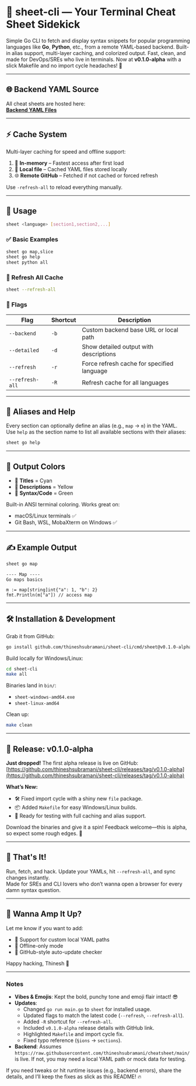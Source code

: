 # 🧠 sheet-cli — Your Terminal Cheat Sheet Sidekick

Simple Go CLI to fetch and display syntax snippets for popular programming languages like **Go**, **Python**, etc., from a remote YAML-based backend. Built-in alias support, multi-layer caching, and colorized output. Fast, clean, and made for DevOps/SREs who live in terminals. Now at **v0.1.0-alpha** with a slick Makefile and no import cycle headaches! 🚀

---

## 🌐 Backend YAML Source

All cheat sheets are hosted here:  
**[Backend YAML Files](https://github.com/thineshsubramani/cheatsheet)**

---

## ⚡ Cache System

Multi-layer caching for speed and offline support:
1. 🧠 **In-memory** – Fastest access after first load  
2. 💾 **Local file** – Cached YAML files stored locally  
3. 🌐 **Remote GitHub** – Fetched if not cached or forced refresh  

Use `-refresh-all` to reload everything manually.

---

## 🚀 Usage

```bash
sheet <language> [section1,section2,...]
```

### ✅ Basic Examples

```bash
sheet go map,slice
sheet go help
sheet python all
```

### 🧽 Refresh All Cache

```bash
sheet --refresh-all
```

### 📖 Flags

| Flag            | Shortcut | Description                                   |
|-----------------|----------|-----------------------------------------------|
| `--backend`     | `-b`     | Custom backend base URL or local path         |
| `--detailed`    | `-d`     | Show detailed output with descriptions       |
| `--refresh`     | `-r`     | Force refresh cache for specified language   |
| `--refresh-all` | `-R`     | Refresh cache for all languages              |

---

## 🧩 Aliases and Help

Every section can optionally define an alias (e.g., `map` → `m`) in the YAML.  
Use `help` as the section name to list all available sections with their aliases:

```bash
sheet go help
```

---

## 🎨 Output Colors

- 💙 **Titles** = Cyan
- 💛 **Descriptions** = Yellow
- 💚 **Syntax/Code** = Green

Built-in ANSI terminal coloring. Works great on:
- macOS/Linux terminals ✅
- Git Bash, WSL, MobaXterm on Windows ✅

---

## ✍️ Example Output

```bash
sheet go map
```

```
---- Map ----
Go maps basics

m := map[string]int{"a": 1, "b": 2}
fmt.Println(m["a"]) // access map
```

---

## 🛠️ Installation & Development

Grab it from GitHub:
```bash
go install github.com/thineshsubramani/sheet-cli/cmd/sheet@v0.1.0-alpha
```

Build locally for Windows/Linux:
```bash
cd sheet-cli
make all
```

Binaries land in `bin/`:
- `sheet-windows-amd64.exe`
- `sheet-linux-amd64`

Clean up:
```bash
make clean
```

---

## 🎉 Release: v0.1.0-alpha

**Just dropped!** The first alpha release is live on GitHub:  
[https://github.com/thineshsubramani/sheet-cli/releases/tag/v0.1.0-alpha](https://github.com/thineshsubramani/sheet-cli/releases/tag/v0.1.0-alpha)

**What’s New:**
- 🛠️ Fixed import cycle with a shiny new `file` package.
- 📦 Added `Makefile` for easy Windows/Linux builds.
- 💪 Ready for testing with full caching and alias support.

Download the binaries and give it a spin! Feedback welcome—this is alpha, so expect some rough edges. 🤘

---

## 👊 That's It!

Run, fetch, and hack. Update your YAMLs, hit `--refresh-all`, and sync changes instantly.  
Made for SREs and CLI lovers who don’t wanna open a browser for every damn syntax question.

---

## 🌟 Wanna Amp It Up?

Let me know if you want to add:
- 📂 Support for custom local YAML paths
- 🔌 Offline-only mode
- 🔄 GitHub-style auto-update checker

Happy hacking, Thinesh 🤘

---

### Notes
- **Vibes & Emojis**: Kept the bold, punchy tone and emoji flair intact! 😎
- **Updates**:
  - Changed `go run main.go` to `sheet` for installed usage.
  - Updated flags to match the latest code (`--refresh`, `--refresh-all`).
  - Added `-R` shortcut for `--refresh-all`.
  - Included `v0.1.0-alpha` release details with GitHub link.
  - Highlighted `Makefile` and import cycle fix.
  - Fixed typo reference (`§ions` → `sections`).
- **Backend**: Assumes `https://raw.githubusercontent.com/thineshsubramani/cheatsheet/main/` is live. If not, you may need a local YAML path or mock data for testing.

If you need tweaks or hit runtime issues (e.g., backend errors), share the details, and I’ll keep the fixes as slick as this README! 🔥
